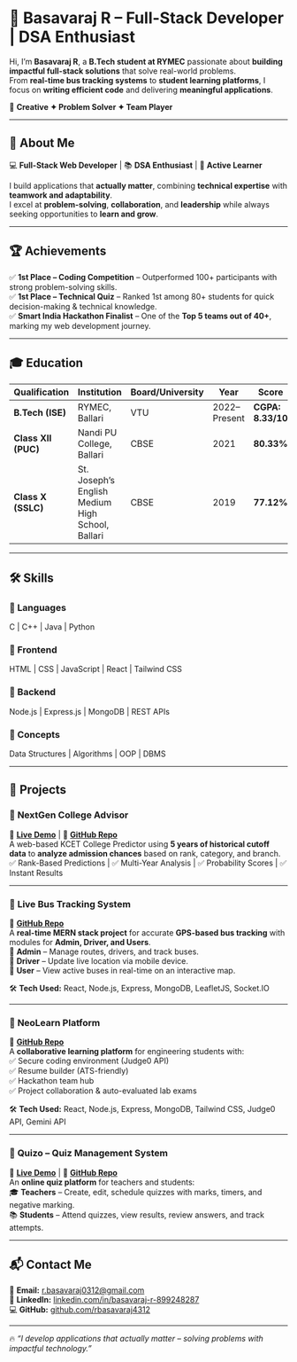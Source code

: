 # 🌟 Basavaraj R – Full-Stack Developer | DSA Enthusiast

Hi, I’m **Basavaraj R**, a **B.Tech student at RYMEC** passionate about **building impactful full-stack solutions** that solve real-world problems.  
From **real-time bus tracking systems** to **student learning platforms**, I focus on **writing efficient code** and delivering **meaningful applications**.

🚀 **Creative ✦ Problem Solver ✦ Team Player**

---

## 📌 About Me

💻 **Full-Stack Web Developer** | 📚 **DSA Enthusiast** | 🎯 **Active Learner**

I build applications that **actually matter**, combining **technical expertise** with **teamwork and adaptability**.  
I excel at **problem-solving**, **collaboration**, and **leadership** while always seeking opportunities to **learn and grow**.

---

## 🏆 Achievements

✅ **1st Place – Coding Competition** – Outperformed 100+ participants with strong problem-solving skills.  
✅ **1st Place – Technical Quiz** – Ranked 1st among 80+ students for quick decision-making & technical knowledge.  
✅ **Smart India Hackathon Finalist** – One of the **Top 5 teams out of 40+**, marking my web development journey.

---

## 🎓 Education

| Qualification       | Institution                                      | Board/University | Year         | Score             |
| ------------------- | ------------------------------------------------ | ---------------- | ------------ | ----------------- |
| **B.Tech (ISE)**    | RYMEC, Ballari                                   | VTU              | 2022–Present | **CGPA: 8.33/10** |
| **Class XII (PUC)** | Nandi PU College, Ballari                        | CBSE             | 2021         | **80.33%**        |
| **Class X (SSLC)**  | St. Joseph’s English Medium High School, Ballari | CBSE             | 2019         | **77.12%**        |

---

## 🛠️ Skills

### 🔹 Languages

C | C++ | Java | Python

### 🔹 Frontend

HTML | CSS | JavaScript | React | Tailwind CSS

### 🔹 Backend

Node.js | Express.js | MongoDB | REST APIs

### 🔹 Concepts

Data Structures | Algorithms | OOP | DBMS

---

## 🚀 Projects

### 📌 **NextGen College Advisor**

🔗 **[Live Demo](https://kcet-college-predictor-red.vercel.app/)** | 📂 **[GitHub Repo](https://github.com/rbasavaraj4312/KCET-college-predictor)**  
A web-based KCET College Predictor using **5 years of historical cutoff data** to **analyze admission chances** based on rank, category, and branch.  
✅ Rank-Based Predictions | ✅ Multi-Year Analysis | ✅ Probability Scores | ✅ Instant Results

---

### 📌 **Live Bus Tracking System**
📂 **[GitHub Repo](https://github.com/rbasavaraj4312/bus-tracking)**  
A **real-time MERN stack project** for accurate **GPS-based bus tracking** with modules for **Admin, Driver, and Users**.  
🔹 **Admin** – Manage routes, drivers, and track buses.  
🔹 **Driver** – Update live location via mobile device.  
🔹 **User** – View active buses in real-time on an interactive map.

🛠 **Tech Used:** React, Node.js, Express, MongoDB, LeafletJS, Socket.IO

---

### 📌 **NeoLearn Platform**
📂 **[GitHub Repo](https://github.com/rbasavaraj4312/Neolearn)**  
A **collaborative learning platform** for engineering students with:  
✅ Secure coding environment (Judge0 API)  
✅ Resume builder (ATS-friendly)  
✅ Hackathon team hub  
✅ Project collaboration & auto-evaluated lab exams

🛠 **Tech Used:** React, Node.js, Express, MongoDB, Tailwind CSS, Judge0 API, Gemini API

---

### 📌 **Quizo – Quiz Management System**
🔗 **[Live Demo](https://quizo-quiz.vercel.app)** | 📂 **[GitHub Repo](https://github.com/rbasavaraj4312/Quizo)**  
An **online quiz platform** for teachers and students:  
🎓 **Teachers** – Create, edit, schedule quizzes with marks, timers, and negative marking.  
📚 **Students** – Attend quizzes, view results, review answers, and track attempts.

---

## 📬 Contact Me

📧 **Email:** [r.basavaraj0312@gmail.com](mailto:r.basavaraj0312@gmail.com)  
🔗 **LinkedIn:** [linkedin.com/in/basavaraj-r-899248287](https://www.linkedin.com/in/basavaraj-r-899248287/)  
💻 **GitHub:** [github.com/rbasavaraj4312](https://github.com/rbasavaraj4312)

---

🔥 _“I develop applications that actually matter – solving problems with impactful technology.”_
